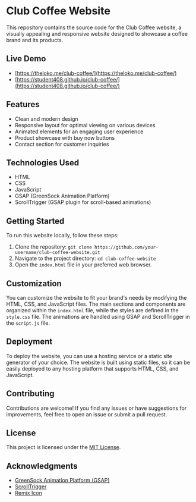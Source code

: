 # Club Coffee Website

This repository contains the source code for the Club Coffee website, a visually appealing and responsive website designed to showcase a coffee brand and its products.

## Live Demo

- [https://theloko.me/club-coffee/](https://theloko.me/club-coffee/)
- [https://student408.github.io/club-coffee/](https://student408.github.io/club-coffee/)

## Features

- Clean and modern design
- Responsive layout for optimal viewing on various devices
- Animated elements for an engaging user experience
- Product showcase with buy now buttons
- Contact section for customer inquiries

## Technologies Used

- HTML
- CSS
- JavaScript
- GSAP (GreenSock Animation Platform)
- ScrollTrigger (GSAP plugin for scroll-based animations)

## Getting Started

To run this website locally, follow these steps:

1. Clone the repository: `git clone https://github.com/your-username/club-coffee-website.git`
2. Navigate to the project directory: `cd club-coffee-website`
3. Open the `index.html` file in your preferred web browser.

## Customization

You can customize the website to fit your brand's needs by modifying the HTML, CSS, and JavaScript files. The main sections and components are organized within the `index.html` file, while the styles are defined in the `style.css` file. The animations are handled using GSAP and ScrollTrigger in the `script.js` file.

## Deployment

To deploy the website, you can use a hosting service or a static site generator of your choice. The website is built using static files, so it can be easily deployed to any hosting platform that supports HTML, CSS, and JavaScript.

## Contributing

Contributions are welcome! If you find any issues or have suggestions for improvements, feel free to open an issue or submit a pull request.

## License

This project is licensed under the [MIT License](LICENSE).

## Acknowledgments

- [GreenSock Animation Platform (GSAP)](https://greensock.com/gsap/)
- [ScrollTrigger](https://greensock.com/scrolltrigger/)
- [Remix Icon](https://remixicon.com/)
